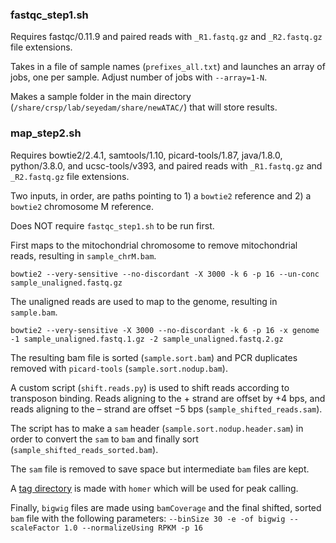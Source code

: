 ### fastqc_step1.sh 
Requires fastqc/0.11.9 and paired reads with `_R1.fastq.gz` and `_R2.fastq.gz` file extensions.

Takes in a file of sample names (`prefixes_all.txt`) and launches an array of jobs, one per sample. Adjust number of jobs with `--array=1-N`.

Makes a sample folder in the main directory (`/share/crsp/lab/seyedam/share/newATAC/`) that will store results.

### map_step2.sh 
Requires bowtie2/2.4.1, samtools/1.10, picard-tools/1.87, java/1.8.0, python/3.8.0, and ucsc-tools/v393, and paired reads with `_R1.fastq.gz` and `_R2.fastq.gz` file extensions.

Two inputs, in order, are paths pointing to 1) a `bowtie2` reference and 2) a `bowtie2` chromosome M reference.

Does NOT require `fastqc_step1.sh` to be run first.

First maps to the mitochondrial chromosome to remove mitochondrial reads, resulting in `sample_chrM.bam`.
```
bowtie2 --very-sensitive --no-discordant -X 3000 -k 6 -p 16 --un-conc sample_unaligned.fastq.gz
```

The unaligned reads are used to map to the genome, resulting in `sample.bam`.
```
bowtie2 --very-sensitive -X 3000 --no-discordant -k 6 -p 16 -x genome -1 sample_unaligned.fastq.1.gz -2 sample_unaligned.fastq.2.gz
```

The resulting bam file is sorted (`sample.sort.bam`) and PCR duplicates removed with `picard-tools` (`sample.sort.nodup.bam`). 

A custom script (`shift.reads.py`) is used to shift reads according to transposon binding. Reads aligning to the + strand are offset by +4 bps, and reads aligning to the – strand are offset −5 bps (`sample_shifted_reads.sam`). 

The script has to make a `sam` header (`sample.sort.nodup.header.sam`) in order to convert the `sam` to `bam` and finally sort (`sample_shifted_reads_sorted.bam`).

The `sam` file is removed to save space but intermediate `bam` files are kept.

A [tag directory](http://homer.ucsd.edu/homer/ngs/tagDir.html) is made with `homer` which will be used for peak calling. 

Finally, `bigwig` files are made using `bamCoverage` and the final shifted, sorted `bam` file with the following parameters: `--binSize 30 -e -of bigwig --scaleFactor 1.0 --normalizeUsing RPKM -p 16`
